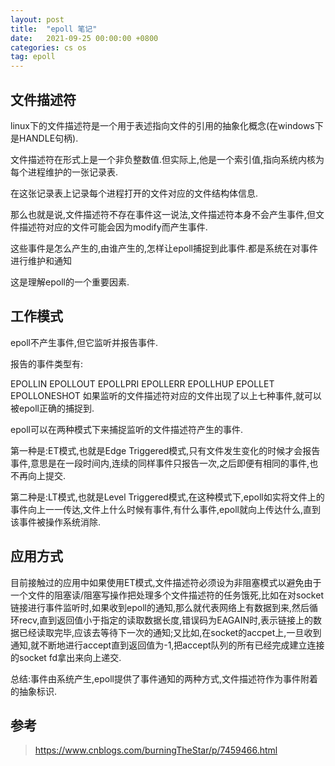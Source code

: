 ```yaml
---
layout: post
title:  "epoll 笔记"
date:   2021-09-25 00:00:00 +0800
categories: cs os
tag: epoll
---
```


## 文件描述符

linux下的文件描述符是一个用于表述指向文件的引用的抽象化概念(在windows下是HANDLE句柄).

文件描述符在形式上是一个非负整数值.但实际上,他是一个索引值,指向系统内核为每个进程维护的一张记录表.

在这张记录表上记录每个进程打开的文件对应的文件结构体信息.　

那么也就是说,文件描述符不存在事件这一说法,文件描述符本身不会产生事件,但文件描述符对应的文件可能会因为modify而产生事件.

这些事件是怎么产生的,由谁产生的,怎样让epoll捕捉到此事件.都是系统在对事件进行维护和通知

这是理解epoll的一个重要因素.

## 工作模式

epoll不产生事件,但它监听并报告事件.

报告的事件类型有:

EPOLLIN	EPOLLOUT	EPOLLPRI	EPOLLERR	EPOLLHUP	EPOLLET	EPOLLONESHOT
如果监听的文件描述符对应的文件出现了以上七种事件,就可以被epoll正确的捕捉到.

epoll可以在两种模式下来捕捉监听的文件描述符产生的事件.

第一种是:ET模式,也就是Edge Triggered模式,只有文件发生变化的时候才会报告事件,意思是在一段时间内,连续的同样事件只报告一次,之后即便有相同的事件,也不再向上提交.

第二种是:LT模式,也就是Level Triggered模式,在这种模式下,epoll如实将文件上的事件向上一一传达,文件上什么时候有事件,有什么事件,epoll就向上传达什么,直到该事件被操作系统消除.

## 应用方式

目前接触过的应用中如果使用ET模式,文件描述符必须设为非阻塞模式以避免由于一个文件的阻塞读/阻塞写操作把处理多个文件描述符的任务饿死,比如在对socket链接进行事件监听时,如果收到epoll的通知,那么就代表网络上有数据到来,然后循环recv,直到返回值小于指定的读取数据长度,错误码为EAGAIN时,表示链接上的数据已经读取完毕,应该去等待下一次的通知;又比如,在socket的accpet上,一旦收到通知,就不断地进行accept直到返回值为-1,把accept队列的所有已经完成建立连接的socket fd拿出来向上递交.

总结:事件由系统产生,epoll提供了事件通知的两种方式,文件描述符作为事件附着的抽象标识.

## 参考

> https://www.cnblogs.com/burningTheStar/p/7459466.html
